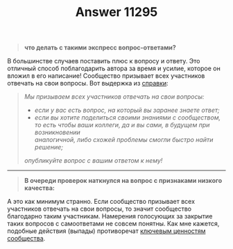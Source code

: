 ﻿---
title: "Answer 11295"
se.owner.user_id: 377637
se.owner.display_name: "Sevastopol&#39;"
se.owner.link: "https://ru.meta.stackoverflow.com/users/377637/sevastopol"
se.answer_id: 11295
se.question_id: 11292
se.post_type: answer
se.is_accepted: False
---
<blockquote>
<p><strong>что делать с такими экспресс вопрос-ответами?</strong></p>
</blockquote>
<p>В большинстве случаев поставить плюс к вопросу и ответу. Это отличный способ поблагодарить автора за время и усилие, которое он вложил в его написание! Сообщество призывает всех участников отвечать на свои вопросы. Вот выдержка из <a href="https://ru.stackoverflow.com/help/self-answer">справки</a>:</p>
<blockquote>
<p><em>Мы призываем всех участников отвечать на свои вопросы:</em></p>
<ul>
<li><em>если у вас есть вопрос, на который вы заранее знаете ответ;</em></li>
<li><em>если вы хотите поделиться своими знаниями с сообществом, то есть    чтобы ваши коллеги, да и вы сами, в будущем при возникновении<br />
аналогичной, либо схожей проблемы смогли быстро найти решение;</em></li>
</ul>
<p><em>опубликуйте вопрос c вашим ответом к нему!</em></p>
</blockquote>
<hr />
<blockquote>
<p><strong>В очереди проверок наткнулся на вопрос с признаками низкого
качества:</strong></p>
</blockquote>
<p>А это как минимум странно. Если сообщество призывает всех участников отвечать на свои вопросы, то значит сообщество благодарно таким участникам. Намерения голосующих за закрытие таких вопросов с самоответами не совсем понятны. Как мне кажется, подобные действия (выпады) противоречат <a href="https://ru.stackoverflow.com/help/key-values">ключевым ценностям сообщества</a>.</p>
